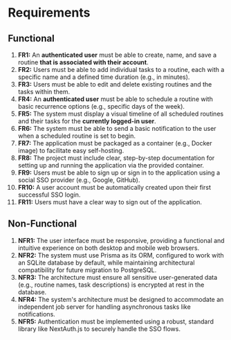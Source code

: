 # **Requirements**

## **Functional**

1. **FR1:** An **authenticated user** must be able to create, name, and save a routine **that is associated with their account**.
2. **FR2:** Users must be able to add individual tasks to a routine, each with a specific name and a defined time duration (e.g., in minutes).
3. **FR3:** Users must be able to edit and delete existing routines and the tasks within them.
4. **FR4:** An **authenticated user** must be able to schedule a routine with basic recurrence options (e.g., specific days of the week).
5. **FR5:** The system must display a visual timeline of all scheduled routines and their tasks for the **currently logged-in user**.
6. **FR6:** The system must be able to send a basic notification to the user when a scheduled routine is set to begin.
7. **FR7:** The application must be packaged as a container (e.g., Docker image) to facilitate easy self-hosting.
8. **FR8:** The project must include clear, step-by-step documentation for setting up and running the application via the provided container.
9. **FR9:** Users must be able to sign up or sign in to the application using a social SSO provider (e.g., Google, GitHub).
10. **FR10:** A user account must be automatically created upon their first successful SSO login.
11. **FR11:** Users must have a clear way to sign out of the application.

## **Non-Functional**

1. **NFR1:** The user interface must be responsive, providing a functional and intuitive experience on both desktop and mobile web browsers.
2. **NFR2:** The system must use Prisma as its ORM, configured to work with an SQLite database by default, while maintaining architectural compatibility for future migration to PostgreSQL.
3. **NFR3:** The architecture must ensure all sensitive user-generated data (e.g., routine names, task descriptions) is encrypted at rest in the database.
4. **NFR4:** The system's architecture must be designed to accommodate an independent job server for handling asynchronous tasks like notifications.
5. **NFR5:** Authentication must be implemented using a robust, standard library like NextAuth.js to securely handle the SSO flows.
